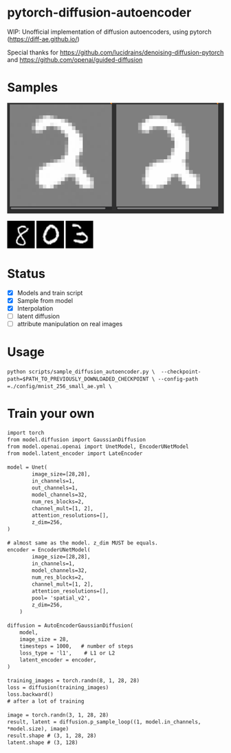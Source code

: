 # pytorch-diffusion-autoencoder
WIP: Unofficial implementation of diffusion autoencoders, using pytorch (https://diff-ae.github.io/)

Special thanks for https://github.com/lucidrains/denoising-diffusion-pytorch and https://github.com/openai/guided-diffusion

# Samples
![sample](./sample/sample_1.png)

![sample](./sample/interpolation.gif)
![sample](./sample/interpolation2.gif)
![sample](./sample/interpolation3.gif)

# Status
- [x] Models and train script
- [x] Sample from model
- [x] Interpolation
- [ ] latent diffusion
- [ ] attribute manipulation on real images

# Usage

`python scripts/sample_diffusion_autoencoder.py \ 
--checkpoint-path=$PATH_TO_PREVIOUSLY_DOWNLOADED_CHECKPOINT \
--config-path =./config/mnist_256_small_ae.yml \`


# Train your own

```
import torch
from model.diffusion import GaussianDiffusion
from model.openai.openai import UnetModel, EncoderUNetModel
from model.latent_encoder import LateEncoder

model = Unet(
        image_size=[28,28],
        in_channels=1,
        out_channels=1,
        model_channels=32,
        num_res_blocks=2,
        channel_mult=[1, 2],
        attention_resolutions=[],
        z_dim=256,
)

# almost same as the model. z_dim MUST be equals.
encoder = EncoderUNetModel(
        image_size=[28,28],
        in_channels=1,
        model_channels=32,
        num_res_blocks=2,
        channel_mult=[1, 2],
        attention_resolutions=[],
        pool= 'spatial_v2',
        z_dim=256,
    )

diffusion = AutoEncoderGaussianDiffusion(
    model,
    image_size = 28,
    timesteps = 1000,   # number of steps
    loss_type = 'l1',    # L1 or L2
    latent_encoder = encoder,
)

training_images = torch.randn(8, 1, 28, 28)
loss = diffusion(training_images)
loss.backward()
# after a lot of training

image = torch.randn(3, 1, 28, 28) 
result, latent = diffusion.p_sample_loop((1, model.in_channels, *model.size), image)
result.shape # (3, 1, 28, 28)
latent.shape # (3, 128)
```
